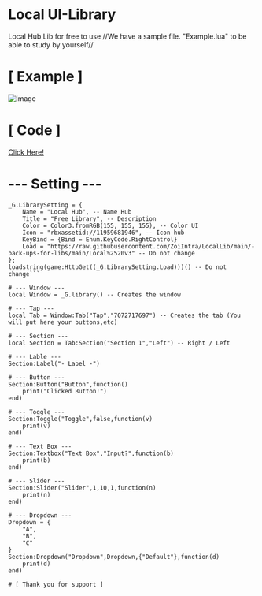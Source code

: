 # Local UI-Library 
Local Hub Lib for free to use
//We have a sample file. "Example.lua" to be able to study by yourself//
# [ Example ]
![image](https://cdn.discordapp.com/attachments/903526171067678770/1060790256993046618/image.png)
# [ Code ]
[Click Here!](https://github.com/ZoiIntra/LocalLib/blob/main/Example.lua)
# --- Setting ---
```
_G.LibrarySetting = {
    Name = "Local Hub", -- Name Hub
	Title = "Free Library", -- Description
    Color = Color3.fromRGB(155, 155, 155), -- Color UI
    Icon = "rbxassetid://11959681946", -- Icon hub
    KeyBind = {Bind = Enum.KeyCode.RightControl}
    Load = "https://raw.githubusercontent.com/ZoiIntra/LocalLib/main/-back-ups-for-libs/main/Local%2520v3" -- Do not change
};
loadstring(game:HttpGet((_G.LibrarySetting.Load)))() -- Do not change```

# --- Window ---
local Window = _G.library() -- Creates the window

# --- Tap ---
local Tab = Window:Tab("Tap","7072717697") -- Creates the tab (You will put here your buttons,etc)

# --- Section ---
local Section = Tab:Section("Section 1","Left") -- Right / Left

# --- Lable ---
Section:Label("- Label -")

# --- Button ---
Section:Button("Button",function()
    print("Clicked Button!")
end)

# --- Toggle ---
Section:Toggle("Toggle",false,function(v)
    print(v)
end)

# --- Text Box ---
Section:Textbox("Text Box","Input?",function(b)
	print(b)
end)

# --- Slider ---
Section:Slider("Slider",1,10,1,function(n)
    print(n)
end)

# --- Dropdown ---
Dropdown = {
    "A",
    "B",
    "C"
}	
Section:Dropdown("Dropdown",Dropdown,{"Default"},function(d)
    print(d)
end)

# [ Thank you for support ]
